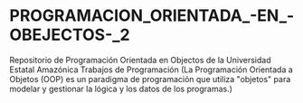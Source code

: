 # PROGRAMACION_ORIENTADA_-EN_-OBEJECTOS-_2
Repositorio de Programación Orientada en Objectos de la Universidad Estatal Amazónica Trabajos de Programación (La Programación Orientada a Objetos (OOP) es un paradigma de programación que utiliza "objetos" para modelar y gestionar la lógica y los datos de los programas.)
